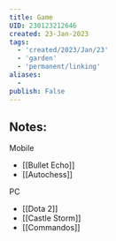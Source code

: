 ```yaml
---
title: Game
UID: 230123212646
created: 23-Jan-2023
tags:
  - 'created/2023/Jan/23'
  - 'garden'
  - 'permanent/linking'
aliases:
  - 
publish: False
---
```

## Notes:

Mobile
- [[Bullet Echo]]
- [[Autochess]]

PC
- [[Dota 2]]
- [[Castle Storm]]
- [[Commandos]]

